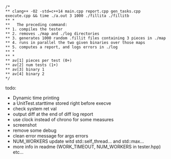 
```
/*
** clang++ -O2 -std=c++14 main.cpp report.cpp gen_tasks.cpp execute.cpp && time ./a.out 3 1000 ./fillita ./fillitb
** *
**   The preceding command:
** 1. compiles the tester
** 2. removes ./map and ./log directories
** 3. generates 1000 random .fillit files containing 3 pieces in ./map
** 4. runs in parallel the two given binaries over those maps
** 5. computes a report, and logs errors in ./log
** *
** *
** av[1] pieces per test (0+)
** av[2] num tests (1+)
** av[3] binary 1
** av[4] binary 2
*/
```
todo:
- Dynamic time printing
- a UnitTest.starttime stored right before execve
- check system ret val
- output diff at the end of diff log report
- use clock instead of chrono for some measures
- screenshot
- remove some debug
- clean error message for args errors
- NUM_WORKERS update witd std::self_thread... and std::max...
- more info in readme (WORK_TIMEOUT, NUM_WORKERS in tester.hpp) etc...
